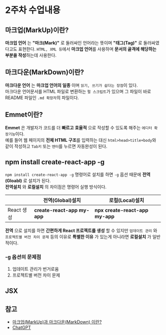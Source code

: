 # 2주차 수업내용

## 마크업(MarkUp)이란?
**마크업 언어** 는 **"마크(Mark)"** 로 둘러싸인 언어라는 뜻이며 **"태그(Tag)"** 로 둘러싸였다고도 표현한다.
``HTML, XML 등``에서 **마크업 언어**를 사용하며 **문서의 골격에 해당하는 부분을 작성**하는데 사용한다.

## 마크다운(MarkDown)이란?
**마크다운 언어** 는 **마크업 언어의 일종** 이며 ``읽기, 쓰기가 쉽다는 장점``이 있다.<br>
마크다운 언어문서를 HTML 파일로 변환하는 ``펄 스크립트``가 있으며 그 파일이 바로 README 파일인 ``.md 확장자``의 파일이다.

## Emmet이란?
**Emmet** 은 개발자가 코드를 더 **빠르고** **효율적** 으로 작성할 수 있도록 해주는 ``에디터 확장기능``이다.<br>
예를 들어 웹 페이지의 **전체 HTML 구조**를 입력하는 대신 ``html>head>title+body``와 같이 작성하고 ``Tab키`` 또는 ``엔터``를 누르면 자동완성이 된다.

## npm install create-react-app -g 
``npm install create-react-app -g`` 명령어로 설치를 하면 ``-g`` 옵션 때문에 **전역(Gloabl)** 로 설치가 된다.<br>
**전역설치** 와 **로컬설치** 의 차이점은 명령어 실행 방식이다.<br>


||전역(Global)설치|로컬(Local)설치|
|--|---------------|--------------|
|React 생성|**create-react-app my-app**|**npx create-react-app my-app**|

**전역** 으로 설치를 하면 **간편하게 React 프로젝트를 생성** 할 수 있지만 ``업데이트 관리`` 와 ``프로젝트별 버전 차이 문제`` 등의 이유로 **특별한 이유** 가 있는게 아니라면 **로컬설치** 가 일반적이다.

### -g 옵션의 문제점
1. 업데이트 관리가 번거로움
2. 프로젝트별 버전 차이 문제

## JSX


## 참고
- [마크업(MarkUp)과 마크다운(MarkDown) 이란?](https://tlsdnjs12.tistory.com/32)
- [ChatGPT](https://chatgpt.com/share/67d2d99b-9c88-8012-852f-8b30cf760648)
<!-- 
자바스크립트로만 자기 소개 페이지 완성 
JSX 사용법
JSX 속성 주는 법, 객체 사용
JSX는 IF 없음 && || 사용해서 참 거짓 구분 
-->